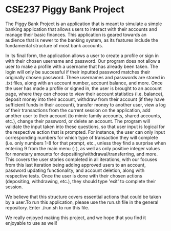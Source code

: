 # CSE237 Piggy Bank Project

The Piggy Bank Project is an application that is meant to simulate a simple banking application that allows users to interact with their accounts and manage their basic finances. This application is geared towards an audience that is newer to the banking system, as its features include the fundamental structure of most bank accounts. 

In its final form, the application allows a user to create a profile or sign in with their chosen username and password. Our program does not allow a user to make a profile with a username that has already been taken. The login will only be successful if their inputted password matches their originally chosen password. These usernames and passwords are stored in .txt files, along with an account number, account balance, and more. Once the user has made a profile or signed in, the user is brought to an account page, where they can choose to view their account statistics (i.e. balance), deposit money into their account, withdraw from their account (if they have sufficient funds in their account), transfer money to another user, view a log of their transactions from the current session on the application, add another user to their account (to mimic family accounts, shared accounts, etc.), change their password, or delete an account. The program will validate the input taken into these questions, so that user input is logical for the respective action that is prompted. For instance, the user can only input corresponding numbers for which type of transaction they will complete (i.e. only numbers 1-8 for that prompt, etc., unless they find a surprise when entering 9 from the main menu :) ), as well as only positive integer values for monetary amounts for depositing/withdrawal/transferring, and more. This covers the user stories completed in all iterations, with our focuses from this last iteration being adding approved users to an account, password updating functionality, and account deletion, along with respective tests. Once the user is done with their chosen actions (depositing, withdrawing, etc.), they should type 'exit' to complete their session.  

We believe that this structure covers essential actions that could be taken by a user.To run this application, please use the run.sh file in the general repository. Enter ./run.sh to run this file.

We really enjoyed making this project, and we hope that you find it enjoyable to use as well!  